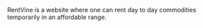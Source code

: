 RentVine is a website where one can rent day to day commodities temporarily in an affordable range.
